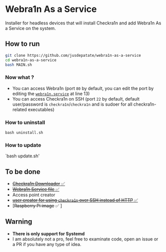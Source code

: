 # Webra1n As a Service
Installer for headless devices that will install Checkra1n and add Webra1n As a Service on the system.

## How to run
```bash
git clone https://github.com/jusdepatate/webra1n-as-a-service
cd webra1n-as-a-service
bash MAIN.sh
```

### Now what ?
- You can access Webra1n (port `80` by default, you can edit the port by editing the [`webra1n.service`](/webra1n.service) at line 13)
- You can access Checkra1n on SSH (port `22` by default, default user/password is `checkra1n`/`checkra1n` and is sudoer for all checkra1n-related executables)

### How to uninstall
`bash uninstall.sh`

### How to update
`bash update.sh'

## To be done
- [~~Checkra1n Downloader~~ ✅](/checkra1n-downloader/checkra1n-downloader.sh)
- [~~Webra1n Service file~~ ✅](/webra1n.service)
- Access point creator
- [~~user creator for using `checkra1n` over SSH instead of HTTP~~ ✅](/MAIN.sh)
- [~~Raspberry Pi image~~ ✅ ]

## Warning
- **There is only support for Systemd**
- I am absolutely not a pro, feel free to examinate code, open an issue or a PR if you have any type of idea.
